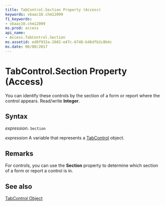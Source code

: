 ```yaml
---
title: TabControl.Section Property (Access)
keywords: vbaac10.chm12099
f1_keywords:
- vbaac10.chm12099
ms.prod: access
api_name:
- Access.TabControl.Section
ms.assetid: ed8f932a-2602-e47c-6748-b46dfb2c8b4c
ms.date: 06/08/2017
---
```



# TabControl.Section Property (Access)

You can identify these controls by the section of a form or report where the control appears. Read/write  **Integer**.


## Syntax

 _expression_. `Section`

 _expression_ A variable that represents a [TabControl](./Access.TabControl.md) object.


## Remarks

For controls, you can use the  **Section** property to determine which section of a form or report a control is in.


## See also


[TabControl Object](Access.TabControl.md)

